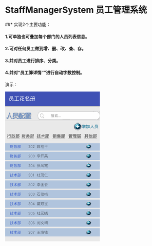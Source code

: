 # StaffManagerSystem  员工管理系统
      
##* 实现2个主要功能：

####  1.可单独也可叠加每个部门的人员列表信息。

####  2.可对任何员工做到增、删、改、查、存。

####  3.并对员工进行排序、分类。

####  4.并对“员工簿详情“”进行自动字数控制。

演示：

![image](https://github.com/sallyQin/StaffManager/raw/master/app/src/main/res/drawable/readme_display.gif)
